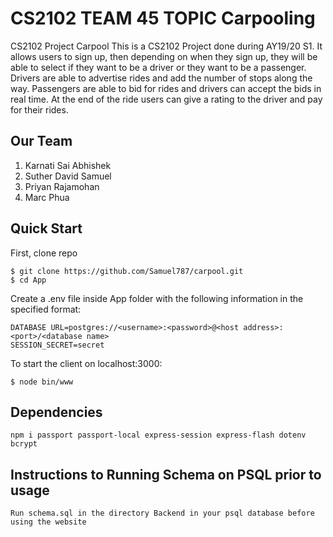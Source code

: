 # CS2102 TEAM 45 TOPIC Carpooling
CS2102 Project
Carpool
This is a CS2102 Project done during AY19/20 S1. It allows users to sign up, then depending on when they sign up, they will be able to select if they want to be a driver or they want to be a passenger. Drivers are able to advertise rides and add the number of stops along the way. Passengers are able to bid for rides and drivers can accept the bids in real time. At the end of the ride users can give a rating to the driver and pay for their rides.

## Our Team
1. Karnati Sai Abhishek
2. Suther David Samuel
3. Priyan Rajamohan
4. Marc Phua

## Quick Start
First, clone repo
```
$ git clone https://github.com/Samuel787/carpool.git
$ cd App
```
Create a .env file inside App folder with the following information in the specified format:
```
DATABASE URL=postgres://<username>:<password>@<host address>:<port>/<database name>
SESSION_SECRET=secret    
```
To start the client on localhost:3000:
```
$ node bin/www
```
## Dependencies
```
npm i passport passport-local express-session express-flash dotenv bcrypt
```

## Instructions to Running Schema on PSQL prior to usage
```
Run schema.sql in the directory Backend in your psql database before using the website
```
